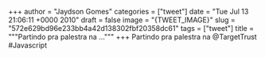 
+++
author = "Jaydson Gomes"
categories = ["tweet"]
date = "Tue Jul 13 21:06:11 +0000 2010"
draft = false
image = "{TWEET_IMAGE}"
slug = "572e629bd96e233bb4a42d138302fbf20358dc61"
tags = ["tweet"]
title = """Partindo pra palestra na ..."""
+++
Partindo pra palestra na @TargetTrust #Javascript
